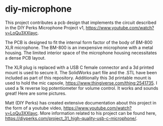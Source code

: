 # diy-microphone

This project contributes a pcb design that implements the circuit described in the DIY Perks Microphone Project v1, https://www.youtube.com/watch?v=LoQu3XXIayc.

The PCB is designed to fit the internal form factor of the body of BM-800 XLR microphone. The BM-800 is an inexpensive microphone with a metal housing. The limited interior space of the microphone housing necessitates a dense PCB layout.

The XLR plug is replaced with a USB C female connector and a 3d printed mount is used to secure it. The SolidWorks part file and the .STL have been included as part of this repository. Additionally this 3d printable mount is used to hold the mic capsole, https://www.thingiverse.com/thing:2541735. I used a 1k reverse log potentiometer for volume control. It works and sounds great! Here are some pictures.

Matt (DIY Perks) has created extensive documentation about this project in the form of a youtube video, https://www.youtube.com/watch?v=LoQu3XXIayc. More information related to his project can be found here, https://diyperks.com/project_31_high-quality-usb-c-microphone/.
